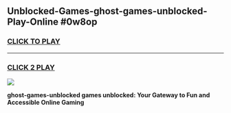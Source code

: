 
## Unblocked-Games-ghost-games-unblocked-Play-Online #0w8op
<h3>
<a href="https://news.freeplayer.one?title=ghost-games-unblocked&ref=3">CLICK TO PLAY</a></h3>
<hr>

<h3>
<a href="https://news.freeplayer.one?title=ghost-games-unblocked&ref=3">CLICK 2 PLAY</a>
  
</h3>

<a href="https://news.freeplayer.one?title=ghost-games-unblocked&ref=3"><img src="https://clearcache.store/games.png"></a>


**ghost-games-unblocked games unblocked: Your Gateway to Fun and Accessible Online Gaming**
